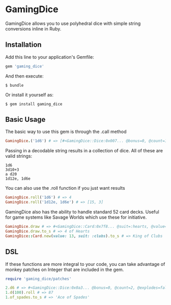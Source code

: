 # GamingDice

GamingDice allows you to use polyhedral dice with simple string conversions inline in Ruby.

## Installation

Add this line to your application's Gemfile:

```ruby
gem 'gaming_dice'
```

And then execute:

    $ bundle

Or install it yourself as:

    $ gem install gaming_dice

## Basic Usage

The basic way to use this gem is through the .call method

```ruby
GamingDice.('1d6') # => [#<GamingDice::Dice:0x007... @bonus=0, @count=1, @explodes=false, @faces=6>]
```

Passing in a decodable string results in a collection of dice. All of these are valid strings:

```
1d6
3d10+3
a d20
1d12e, 1d6e
```

You can also use the .roll function if you just want results

```ruby
GamingDice.roll('1d6') # => 4
GamingDice.roll('1d12e, 1d6e') # => [15, 3]
```

GamingDice also has the ability to handle standard 52 card decks. Useful for game systems like Savage Worlds which use these for initiative.

```ruby
GamingDice.draw # => #<GamingDice::Card:0x7f8... @suit=:hearts, @value=9>
GamingDice.draw.to_s # => 4 of Hearts
GamingDice::Card.new(value: 13, suit: :clubs).to_s # => King of Clubs
```

## DSL

If these functions are more integral to your code, you can take advantage of monkey patches on Integer that are included in the gem.

```ruby
require 'gaming_dice/patches'

2.d6 # => #<GamingDice::Dice:0x0a3... @bonus=0, @count=2, @explodes=false, @faces=6>
1.d(100).roll # => 87
1.of_spades.to_s # => 'Ace of Spades'
```
